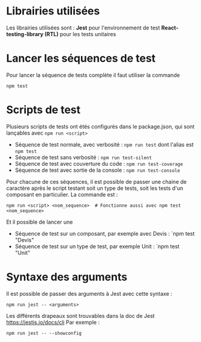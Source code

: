 # Librairies utilisées

Les librairies utilisées sont :
**Jest** pour l'environnement de test
**React-testing-library (RTL)** pour les tests unitaires

# Lancer les séquences de test

Pour lancer la séquence de tests complète il faut utiliser la commande
```shell
npm test
```

# Scripts de test

Plusieurs scripts de tests ont étés configurés dans le package.json, qui sont lançables avec `npm run <script>`

- Séquence de test normale, avec verbosité : `npm run test` dont l'alias est `npm test`
- Séquence de test sans verbosité : `npm run test-silent`
- Séquence de test avec couverture du code : `npm run test-coverage`
- Séquence de test avec sortie de la console : `npm run test-console`

Pour chacune de ces séquences, il est possible de passer une chaine de caractère après le script testant soit un type de tests, soit les tests d'un composant en particulier.
La commande est :

```shell
npm run <script> <nom_sequence>  # Fonctionne aussi avec npm test <nom_sequence>
```

Et il possible de lancer une
- Séquence de test sur un composant, par exemple avec Devis : `npm test "Devis"
- Séquence de test sur un type de test, par exemple Unit : `npm test "Unit"



# Syntaxe des arguments

Il est possible de passer des arguments à Jest avec cette syntaxe :
```shell
npm run jest -- <arguments>
```

Les différents drapeaux sont trouvables dans la doc de Jest https://jestjs.io/docs/cli
Par exemple :
```shell
npm run jest -- --showconfig
```
